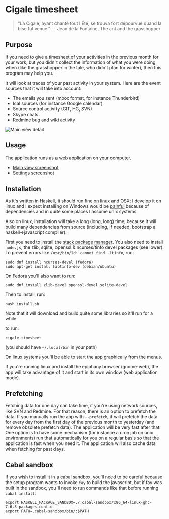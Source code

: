 # Cigale timesheet

> "La Cigale, ayant chanté tout l'Été, se trouva fort dépourvue quand la bise fut venue."
>	-- Jean de la Fontaine, The ant and the grasshopper

## Purpose

If you need to give a timesheet of your activities in the previous month for your work, but you didn't collect the information of what you were doing, when (like the grasshopper in the tale, who didn't plan for winter), then this program may help you.

It will look at traces of your past activity in your system. Here are the event sources that it will take into account:

* The emails you sent (mbox format, for instance Thunderbird)
* Ical sources (for instance Google calendar)
* Source control activity (GIT, HG, SVN)
* Skype chats
* Redmine bug and wiki activity

![Main view detail](https://raw.github.com/wiki/emmanueltouzery/cigale-timesheet/main-crop.png)

## Usage

The application runs as a web application on your computer.

* [Main view screenshot][]
* [Settings screenshot][]

## Installation

As it's written in Haskell, it should run fine on linux and OSX; I develop it on linux and I expect installing on Windows would be [painful][] because of dependencies and in quite some places I assume unix systems.

Also on linux, installation will take a long (long, long) time, because it will build many dependencies from source (including, if needed, bootstrap a haskell->javascript compiler).

First you need to install the [stack package manager][]. You also need to install `node.js`, the zlib, sqlite, openssl & ncurses/tinfo devel packages (see lower).
To prevent errors like `/usr/bin/ld: cannot find -ltinfo`, run:

    sudo dnf install ncurses-devel (fedora)
    sudo apt-get install libtinfo-dev (debian/ubuntu)

On Fedora you'll also want to run:

    sudo dnf install zlib-devel openssl-devel sqlite-devel

Then to install, run:

	bash install.sh

Note that it will download and build quite some libraries so it'll run for a while.

to run:

	cigale-timesheet

(you should have `~/.local/bin` in your path)

On linux systems you'll be able to start the app graphically from the menus.

If you're running linux and install the epiphany browser (gnome-web), the app will take advantage of it and start in its own window (web application mode).

## Prefetching

Fetching data for one day can take time, if you're using network sources, like SVN and Redmine. For that reason, there is an option to prefetch the data. If you manually run the app with `--prefetch`, it will prefetch the data for every day from the first day of the previous month to yesterday (and remove obsolete prefetch data). The application will be very fast after that. One option is to have some mechanism (for instance a cron job on unix environments) run that automatically for you on a regular basis so that the application is fast when you need it. The application will also cache data when fetching for past days.

## Cabal sandbox

If you wish to install it in a cabal sandbox, you'll need to be careful because the setup program wants to invoke `fay` to build the javascript, but if fay was built in the sandbox, you'll need to run commands like that before running `cabal install`:

	export HASKELL_PACKAGE_SANDBOX=./.cabal-sandbox/x86_64-linux-ghc-7.6.3-packages.conf.d
	export PATH=.cabal-sandbox/bin/:$PATH

[Main view screenshot]: https://raw.github.com/wiki/emmanueltouzery/cigale-timesheet/main.png
[Settings screenshot]: https://raw.github.com/wiki/emmanueltouzery/cigale-timesheet/settings.png
[painful]: https://plus.google.com/108801936173059193561/posts/PE3TiGMkUx2
[stack package manager]: http://docs.haskellstack.org/en/stable/README.html#how-to-install
